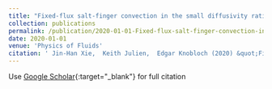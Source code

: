 ```yaml
---
title: "Fixed-flux salt-finger convection in the small diffusivity ratio limit"
collection: publications
permalink: /publication/2020-01-01-Fixed-flux-salt-finger-convection-in-the-small-diffusivity-ratio-limit
date: 2020-01-01
venue: 'Physics of Fluids'
citation: ' Jin-Han Xie,  Keith Julien,  Edgar Knobloch (2020) &quot;Fixed-flux salt-finger convection in the small diffusivity ratio limit.&quot; <i>Physics of Fluids</i>. 32, 126601.'
---
```

Use [Google Scholar](https://scholar.google.com/scholar?q=Fixed+flux+salt+finger+convection+in+the+small+diffusivity+ratio+limit){:target="_blank"} for full citation